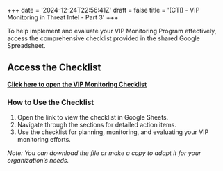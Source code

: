 +++
date = '2024-12-24T22:56:41Z'
draft = false
title = '(CTI) - VIP Monitoring in Threat Intel - Part 3'
+++

To help implement and evaluate your VIP Monitoring Program effectively, access the comprehensive checklist provided in the shared Google Spreadsheet.

## Access the Checklist
[**Click here to open the VIP Monitoring Checklist**](https://docs.google.com/spreadsheets/d/1GMwYTuEqtHpLuDpVgasfRDKXIaCQ3J2ZKlSCRZb0Dcg/edit?usp=sharing)

### How to Use the Checklist
1. Open the link to view the checklist in Google Sheets.
2. Navigate through the sections for detailed action items.
3. Use the checklist for planning, monitoring, and evaluating your VIP monitoring efforts.

*Note: You can download the file or make a copy to adapt it for your organization’s needs.*
